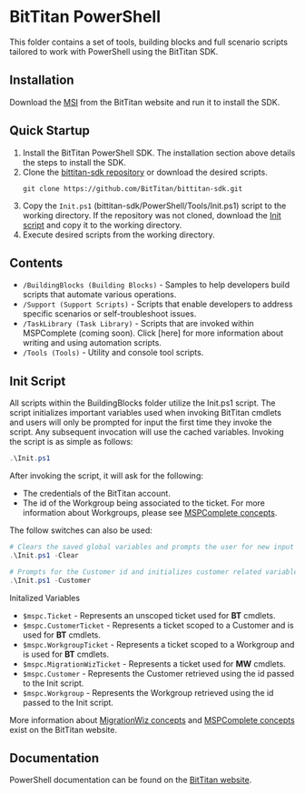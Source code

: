 # BitTitan PowerShell
This folder contains a set of tools, building blocks and full scenario scripts tailored to work with PowerShell using the BitTitan SDK. 

## Installation
Download the [MSI](https://www.bittitan.com/downloads/bittitanpowershellsetup.msi) from the BitTitan website and run it to install the SDK.

## Quick Startup
1. Install the BitTitan PowerShell SDK. The installation section above details the steps to install the SDK.
2. Clone the [bittitan-sdk repository](https://github.com/BitTitan/bittitan-sdk) or download the desired scripts.
    ```shell
    git clone https://github.com/BitTitan/bittitan-sdk.git
    ```
3. Copy the `Init.ps1` (bittitan-sdk/PowerShell/Tools/Init.ps1) script to the working directory. If the repository was not cloned, download the [Init script](https://github.com/BitTitan/bittitan-sdk/blob/master/PowerShell/Tools/Init.ps1) and copy it to the working directory.
4. Execute desired scripts from the working directory.

## Contents
* `/BuildingBlocks (Building Blocks)` - Samples to help developers build scripts that automate various operations.
* `/Support (Support Scripts)` - Scripts that enable developers to address specific scenarios or self-troubleshoot issues.
* `/TaskLibrary (Task Library)` - Scripts that are invoked within MSPComplete (coming soon). Click [here] for more information about writing and using automation scripts. 
* `/Tools (Tools)` - Utility and console tool scripts.

## Init Script
All scripts within the BuildingBlocks folder utilize the Init.ps1 script. The script initializes important variables used when invoking BitTitan cmdlets and users will only be prompted for input the first time they invoke the script. Any subsequent invocation will use the cached variables.
Invoking the script is as simple as follows:

```powershell
.\Init.ps1
```

After invoking the script, it will ask for the following:
* The credentials of the BitTitan account.
* The id of the Workgroup being associated to the ticket. For more information about Workgroups, please see [MSPComplete concepts](https://www.bittitan.com/doc/powershell.html#PagePowerShellmspcmd-overview).

The follow switches can also be used:

```powershell
# Clears the saved global variables and prompts the user for new input during the next invocation
.\Init.ps1 -Clear

# Prompts for the Customer id and initializes customer related variables
.\Init.ps1 -Customer
```

Initalized Variables
* `$mspc.Ticket` - Represents an unscoped ticket used for **BT** cmdlets.
* `$mspc.CustomerTicket` - Represents a ticket scoped to a Customer and is used for **BT** cmdlets.
* `$mspc.WorkgroupTicket` - Represents a ticket scoped to a Workgroup and is used for **BT** cmdlets.
* `$mspc.MigrationWizTicket` - Represents a ticket used for **MW** cmdlets.
* `$mspc.Customer` - Represents the Customer retrieved using the id passed to the Init script.
* `$mspc.Workgroup` - Represents the Workgroup retrieved using the id passed to the Init script.

More information about [MigrationWiz concepts](https://www.bittitan.com/doc/powershell.html#PagePowerShellmigrationwizmd) and [MSPComplete concepts](https://www.bittitan.com/doc/powershell.html#PagePowerShellmspcmd-overview) exist on the BitTitan website.

## Documentation 
PowerShell documentation can be found on the [BitTitan website](https://www.bittitan.com/doc/powershell.html).
